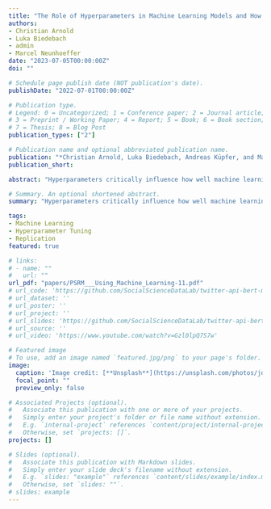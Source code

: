 ```yaml
---
title: "The Role of Hyperparameters in Machine Learning Models and How to Tune Them (Forthcoming, Political Science Research and Methods)"
authors:
- Christian Arnold
- Luka Biedebach
- admin
- Marcel Neunhoeffer
date: "2023-07-05T00:00:00Z"
doi: ""

# Schedule page publish date (NOT publication's date).
publishDate: "2022-07-01T00:00:00Z"

# Publication type.
# Legend: 0 = Uncategorized; 1 = Conference paper; 2 = Journal article;
# 3 = Preprint / Working Paper; 4 = Report; 5 = Book; 6 = Book section;
# 7 = Thesis; 8 = Blog Post
publication_types: ["2"]

# Publication name and optional abbreviated publication name.
publication: "*Christian Arnold, Luka Biedebach, Andreas Küpfer, and Marcel Neunhoeffer, Forthcoming &quot;The Role of Hyperparameters in Machine Learning Models and How to Tune Them&quot; <i>Political Science Research and Methods (PSRM)</i>.*"
publication_short: 

abstract: "Hyperparameters critically influence how well machine learning models perform on unseen, out-of-sample data. Systematically comparing the performance of different hyperparameter settings will often go a long way in building confidence about a model’s performance. However, analyzing 64 machine learning related manuscripts published in three leading political science journals (APSR, PA, and PSRM) between 2016 and 2021, we find that only 13 publications (20.31%) report the hyperparameters and also how they tuned them in either the paper or the appendix. We illustrate the dangers of cursory attention to model and tuning transparency in comparing machine learning models’ capability to predict electoral violence from tweets. The tuning of hyperparameters and their documentation should become a standard component of robustness checks for machine learning models."

# Summary. An optional shortened abstract.
summary: "Hyperparameters critically influence how well machine learning models perform on unseen, out-of-sample data. Systematically comparing the performance of different hyperparameter settings will often go a long way in building confidence about a model’s performance. However, analyzing 64 machine learning related manuscripts published in three leading political science journals (APSR, PA, and PSRM) between 2016 and 2021, we find that only 13 publications (20.31%) report the hyperparameters and also how they tuned them in either the paper or the appendix. We illustrate the dangers of cursory attention to model and tuning transparency in comparing machine learning models’ capability to predict electoral violence from tweets. The tuning of hyperparameters and their documentation should become a standard component of robustness checks for machine learning models."

tags:
- Machine Learning
- Hyperparameter Tuning
- Replication
featured: true

# links:
# - name: ""
#   url: ""
url_pdf: "papers/PSRM___Using_Machine_Learning-11.pdf"
# url_code: 'https://github.com/SocialScienceDataLab/twitter-api-bert-method/tree/main/code'
# url_dataset: ''
# url_poster: ''
# url_project: ''
# url_slides: 'https://github.com/SocialScienceDataLab/twitter-api-bert-method/blob/main/slides-twitter-api-bert-method.pdf'
# url_source: ''
# url_video: 'https://www.youtube.com/watch?v=Gzl0lpQ7S7w'

# Featured image
# To use, add an image named `featured.jpg/png` to your page's folder. 
image:
  caption: 'Image credit: [**Unsplash**](https://unsplash.com/photos/jdD8gXaTZsc)'
  focal_point: ""
  preview_only: false

# Associated Projects (optional).
#   Associate this publication with one or more of your projects.
#   Simply enter your project's folder or file name without extension.
#   E.g. `internal-project` references `content/project/internal-project/index.md`.
#   Otherwise, set `projects: []`.
projects: []

# Slides (optional).
#   Associate this publication with Markdown slides.
#   Simply enter your slide deck's filename without extension.
#   E.g. `slides: "example"` references `content/slides/example/index.md`.
#   Otherwise, set `slides: ""`.
# slides: example
---
```

